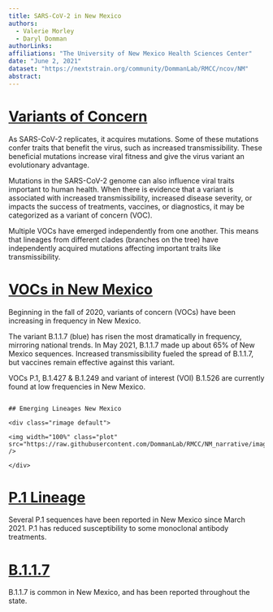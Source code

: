 ```yaml
---
title: SARS-CoV-2 in New Mexico
authors: 
  - Valerie Morley
  - Daryl Domman
authorLinks: 
affiliations: "The University of New Mexico Health Sciences Center"
date: "June 2, 2021"
dataset: "https://nextstrain.org/community/DommanLab/RMCC/ncov/NM"
abstract: 
---
```



# [Variants of Concern](https://nextstrain.org/community/DommanLab/RMCC@NM_narrative/ncov/NM?c=emerging_lineage&d=tree&f_division=New%20Mexico&p=full)

As SARS-CoV-2 replicates, it acquires mutations. Some of these mutations confer traits that benefit the virus, such as increased transmissibility. 
These beneficial mutations increase viral fitness and give the virus variant an evolutionary advantage.

Mutations in the SARS-CoV-2 genome can also influence viral traits important to human health. 
When there is evidence that a variant is associated with increased transmissibility, increased disease severity, or impacts the success of treatments, vaccines, or diagnostics, it may be categorized as a variant of concern (VOC).

Multiple VOCs have emerged independently from one another. This means that lineages from different clades (branches on the tree) have independently acquired mutations affecting important traits like transmissibility.

# [VOCs in New Mexico](https://nextstrain.org/community/DommanLab/RMCC/ncov/NM)

Beginning in the fall of 2020, variants of concern (VOCs) have been increasing in frequency in New Mexico.

The variant B.1.1.7 (blue) has risen the most dramatically in frequency, mirroring national trends. In May 2021, B.1.1.7 made up about 65% of New Mexico sequences.
Increased transmissibility fueled the spread of B.1.1.7, but vaccines remain effective against this variant.

VOCs P.1, B.1.427 & B.1.249 and variant of interest (VOI) B.1.526 are currently found at low frequencies in New Mexico.

```auspiceMainDisplayMarkdown

## Emerging Lineages New Mexico

<div class="rimage default">

<img width="100%" class="plot" src="https://raw.githubusercontent.com/DommanLab/RMCC/NM_narrative/images/emerging_lineage_frequencies_NM2.png" />

</div>

```

# [P.1 Lineage](https://nextstrain.org/community/DommanLab/RMCC@NM_narrative/ncov/NM?c=emerging_lineage&d=tree,map&f_division=New%20Mexico&label=clade:20J/501Y.V3&p=grid&tl=location)

Several P.1 sequences have been reported in New Mexico since March 2021. P.1 has reduced susceptibility to some monoclonal antibody treatments.

# [B.1.1.7](https://nextstrain.org/community/DommanLab/RMCC@NM_narrative/ncov/NM?c=emerging_lineage&d=tree,map&f_division=New%20Mexico&p=grid)

B.1.1.7 is common in New Mexico, and has been reported throughout the state.

